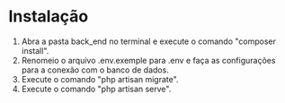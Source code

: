 # Instalação 
1. Abra a pasta back_end no terminal e execute o comando "composer install".
2. Renomeio o arquivo .env.exemple para .env e faça as configurações para   a conexão  com o banco de dados.
3. Execute o comando "php artisan migrate".
3. Execute o comando "php artisan serve".
